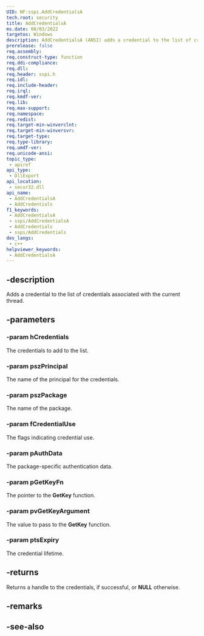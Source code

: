 ```yaml
---
UID: NF:sspi.AddCredentialsA
tech.root: security
title: AddCredentialsA
ms.date: 08/03/2022
targetos: Windows
description: AddCredentialsA (ANSI) adds a credential to the list of credentials.
prerelease: false
req.assembly: 
req.construct-type: function
req.ddi-compliance: 
req.dll: 
req.header: sspi.h
req.idl: 
req.include-header: 
req.irql: 
req.kmdf-ver: 
req.lib: 
req.max-support: 
req.namespace: 
req.redist: 
req.target-min-winverclnt: 
req.target-min-winversvr: 
req.target-type: 
req.type-library: 
req.umdf-ver: 
req.unicode-ansi: 
topic_type:
 - apiref
api_type:
 - DllExport
api_location:
 - secur32.dll
api_name:
 - AddCredentialsA
 - AddCredentials
f1_keywords:
 - AddCredentialsA
 - sspi/AddCredentialsA
 - AddCredentials
 - sspi/AddCredentials
dev_langs:
 - c++
helpviewer_keywords:
 - AddCredentialsA
---
```


## -description

Adds a credential to the list of credentials associated with the current thread.

## -parameters

### -param hCredentials

The credentials to add to the list.

### -param pszPrincipal

The name of the principal for the credentials.

### -param pszPackage

The name of the package.

### -param fCredentialUse

The flags indicating credential use.

### -param pAuthData

The package-specific authentication data.

### -param pGetKeyFn

The pointer to the **GetKey** function.

### -param pvGetKeyArgument

The value to pass to the **GetKey** function.

### -param ptsExpiry

The credential lifetime.

## -returns

Returns a handle to the credentials, if successful, or **NULL** otherwise.

## -remarks

## -see-also
